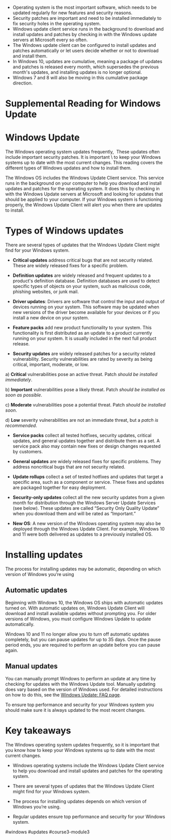 -   Operating system is the most important software, which needs to be updated regularly for new features and security reasons.
-   Security patches are important and need to be installed immediately to fix security holes in the operating system.
-   Windows update client service runs in the background to download and install updates and patches by checking in with the Windows update servers at Microsoft every so often.
-   The Windows update client can be configured to install updates and patches automatically or let users decide whether or not to download and install them.
-   In Windows 10, updates are cumulative, meaning a package of updates and patches is released every month, which supersedes the previous month's updates, and installing updates is no longer optional.
-   Windows 7 and 8 will also be moving in this cumulative package direction.

# Supplemental Reading for Windows Update

# Windows Update

The Windows operating system updates frequently,  These updates often include important security patches. It is important \ to keep your Windows systems up to date with the most current changes. This reading covers the different types of Windows updates and how to install them.

The Windows OS includes the Windows Update Client service. This service runs in the background on your computer to help you download and install updates and patches for the operating system. It does this by checking in with the Windows Update servers at Microsoft and looking for updates that should be applied to your computer. If your Windows system is functioning properly, the Windows Update Client will alert you when there are updates to install.

# Types of Windows updates

There are several types of updates that the Windows Update Client might find for your Windows system.

-   **Critical updates** address critical bugs that are not security related. These are widely released fixes for a specific problem.
    
-   **Definition updates** are widely released and frequent updates to a product's definition database. Definition databases are used to detect specific types of objects on your system, such as malicious code, phishing websites, or junk mail.
    
-   **Driver updates**: Drivers are software that control the input and output of devices running on your system. This software may be updated when new versions of the driver become available for your devices or if you install a new device on your system.
    
-   **Feature packs** add new product functionality to your system. This functionality is first distributed as an update to a product currently running on your system. It is usually included in the next full product release.
    
-   **Security updates** are widely released patches for a security related vulnerability. Security vulnerabilities are rated by severity as being critical, important, moderate, or low.
    

a) **Critical** vulnerabilities pose an active threat. Patch _should be installed immediately_.

b) **Important** vulnerabilities pose a likely threat. Patch _should be installed as soon as possible_.

c) **Moderate** vulnerabilities pose a potential threat. Patch _should be installed soon_.

d) **Low** severity vulnerabilities are not an immediate threat, but a _patch is recommended_.

-   **Service packs** collect all tested hotfixes, security updates, critical updates, and general updates together and distribute them as a set. A service pack also may contain new fixes or design changes requested by customers.
    
-   **General updates** are widely released fixes for specific problems. They address noncritical bugs that are not security related.
    
-   **Update rollups** collect a set of tested hotfixes and updates that target a specific area, such as a component or service. These fixes and updates are packaged together for easy deployment.
    
-   **Security-only updates** collect all the new security updates from a given month for distribution through the Windows Server Update Services (see below). These updates are called “Security Only Quality Update” when you download them and will be rated as “Important.”
    
-   **New OS**: A new version of the Windows operating system may also be deployed through the Windows Update Client. For example, Windows 10 and 11 were both delivered as updates to a previously installed OS.
    

# Installing updates

The process for installing updates may be automatic, depending on which version of Windows you’re using

## Automatic updates

Beginning with Windows 10, the Windows OS ships with automatic updates turned on. With automatic updates on, Windows Update Client will download and install available updates without prompting you. For older versions of Windows, you must configure Windows Update to update automatically.

Windows 10 and 11 no longer allow you to turn off automatic updates completely, but you can pause updates for up to 35 days. Once the pause period ends, you are required to perform an update before you can pause again.

## Manual updates

You can manually prompt Windows to perform an update at any time by checking for updates with the Windows Update tool. Manually updating does vary based on the version of Windows used. For detailed instructions on how to do this, see the [Windows Update: FAQ page](https://support.microsoft.com/en-us/windows/windows-update-faq-8a903416-6f45-0718-f5c7-375e92dddeb2#WindowsVersion=Windows_11). 

To ensure top performance and security for your Windows system you should make sure it is always updated to the most recent changes.

# Key takeaways

The Windows operating system updates frequently, so it is important that you know how to keep your Windows systems up to date with the most current changes. 

-   Windows operating systems include the Windows Update Client service to help you download and install updates and patches for the operating system.
    
-   There are several types of updates that the Windows Update Client might find for your Windows system.
    
-   The process for installing updates depends on which version of Windows you’re using.
    
-   Regular updates ensure top performance and security for your Windows system.

#windows #updates #course3-module3 